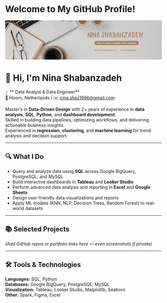 # Welcome to My GitHub Profile!
![My photo](nini.png)
# 👋 Hi, I'm Nina Shabanzadeh

💡 ** Data Analyst & Data Engineer**  
📍 Hoorn, Netherlands | ✉️ nina.shaz1996@gmail.com  

Master’s in **Data-Driven Design** with 2+ years of experience in **data analysis**, **SQL**, **Python**, and **dashboard development**.  
Skilled in building data pipelines, optimizing workflows, and delivering actionable business insights.  
Experienced in **regression**, **clustering**, and **machine learning** for trend analysis and decision support.  

---

## 🔍 What I Do
- Query and analyze data using **SQL** across Google BigQuery, PostgreSQL, and MySQL  
- Build interactive dashboards in **Tableau** and **Looker Studio**  
- Perform advanced data analysis and reporting in **Excel** and **Google Sheets**  
- Design user-friendly data visualizations and reports  
- Apply ML models (KNN, NLP, Decision Trees, Random Forest) to real-world datasets  

---

## 📚 Selected Projects
*(Add GitHub repos or portfolio links here — even screenshots if private)*

---

## 🛠️ Tools & Technologies
**Languages:** SQL, Python  
**Databases:** Google BigQuery, PostgreSQL, MySQL  
**Visualization:** Tableau, Looker Studio, Matplotlib, Seaborn  
**Other:** Spark, Figma, Excel  
